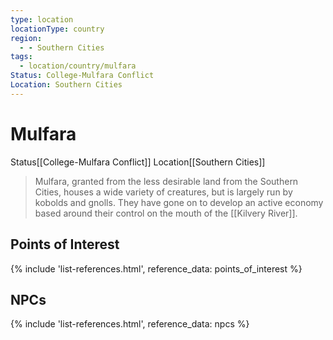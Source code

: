 ```yaml
---
type: location
locationType: country
region:
  - - Southern Cities
tags:
  - location/country/mulfara
Status: College-Mulfara Conflict
Location: Southern Cities
---
```


# Mulfara

<span class="dataview inline-field"><span class="inline-field-key">Status</span><span class="inline-field-value">[[College-Mulfara Conflict]]</span></span>
<span class="dataview inline-field"><span class="inline-field-key">Location</span><span class="inline-field-value">[[Southern Cities]]</span></span>

> Mulfara, granted from the less desirable land from the Southern Cities, houses a wide variety of creatures, but is largely run by kobolds and gnolls. They have gone on to develop an active economy based around their control on the mouth of the [[Kilvery River]]. 

## Points of Interest
{% include 'list-references.html', reference_data: points_of_interest %}

## NPCs

{% include 'list-references.html', reference_data: npcs %}
